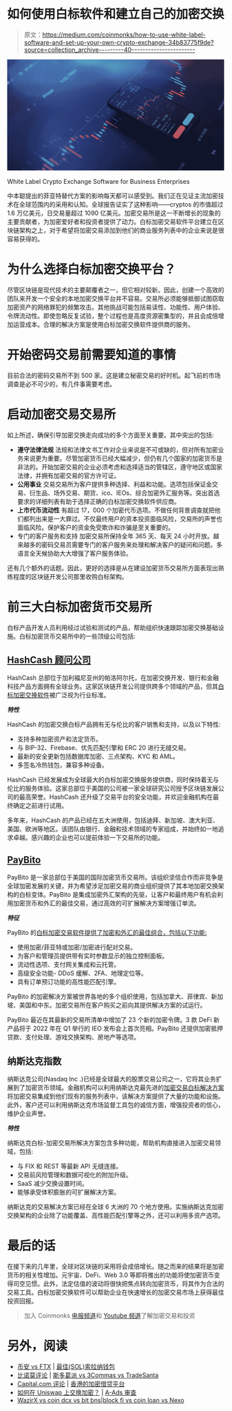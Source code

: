 # 如何使用白标软件和建立自己的加密交换

> 原文：<https://medium.com/coinmonks/how-to-use-white-label-software-and-set-up-your-own-crypto-exchange-34b83775f9de?source=collection_archive---------40----------------------->

![](img/359a97e32fda00e99c88eb85d480b304.png)

White Label Crypto Exchange Software for Business Enterprises

中本聪提出的菲亚特替代方案的影响每天都可以感受到。我们正在见证主流加密技术在全球范围内的采用和认知。全球报告证实了这种影响——cryptos 的市值超过 1.6 万亿美元，日交易量超过 1090 亿美元。加密交易所是这一不断增长的现象的主要贡献者，为加密爱好者和投资者提供了动力。白标加密交易软件平台建立在区块链架构之上，对于希望将加密交易添加到他们的商业服务列表中的企业来说是很容易获得的。

# 为什么选择白标加密交换平台？

尽管区块链是现代技术的主要颠覆者之一，但它相对较新。因此，创建一个高效的团队来开发一个安全的本地加密交换平台并不容易。交易所必须能够抵御试图窃取加密资产的网络罪犯的频繁攻击。其他挑战可能包括易读性、功能性、用户体验、令牌流动性。即使忽略反复试验，整个过程也是高度资源密集型的，并且会成倍增加运营成本。合理的解决方案是使用白标加密交换软件提供商的服务。

# 开始密码交易前需要知道的事情

目前合法的密码交易所不到 500 家。这是建立秘密交易的好时机。起飞前的市场调查是必不可少的，有几件事需要考虑。

# 启动加密交易交易所

如上所述，确保引导加密交换走向成功的多个方面至关重要。其中突出的包括:

*   **遵守法律法规** 法规和法律文书工作对企业来说是不可或缺的，但对所有加密业务来说更为重要。尽管加密货币已经大幅减少，但仍有几个国家的加密货币是非法的。开始加密交易的企业必须考虑和选择适当的管辖区，遵守地区或国家法律，并拥有加密交易的官方许可证。
*   **公用事业** 交易交易所为客户提供多种选择、利益和功能。选项包括保证金交易、衍生品、场外交易、期货、ico、IEOs、综合加密外汇服务等。突出首选要求的详细列表有助于选择正确的白标加密交换软件供应商。
*   **上市代币流动性** 有超过 17，000 个加密代币选项。不做任何背景调查就把他们都列出来是一大罪过。不仅最终用户的资本投资面临风险，交易所的声誉也面临风险。保护客户的资金免受欺诈和诈骗是至关重要的。
*   专门的客户服务和支持
    加密交易所保持全年 365 天、每天 24 小时开放。越来越多的密码交易员需要专门的客户服务来处理和解决客户的疑问和问题。多语言全天候协助大大增强了客户服务体验。

还有几个额外的话题。因此，更好的选择是从在建设加密货币交易所方面表现出熟练程度的区块链开发公司那里收购白标架构。

# 前三大白标加密货币交易所

白标产品开发人员利用经过试验和测试的产品，帮助组织快速跟踪加密交换基础设施。白标加密货币交易所中的一些顶级公司包括:

## [HashCash 顾问公司](https://www.hashcashconsultants.com)

HashCash 总部位于加利福尼亚州的帕洛阿尔托，在加密交换开发、银行和金融科技产品方面拥有全球业务。这家区块链开发公司提供跨多个领域的产品，但其[白标加密交换软件](https://www.hashcashconsultants.com/white-label-bitcoin-cryptocurrency-exchange-software)被广泛视为行业标准。

***特性***

HashCash 的加密交换白标产品拥有无与伦比的客户销售和支持，以及以下特性:

*   支持多种加密资产和法定货币。
*   与 BIP-32、Firebase、优先匹配引擎和 ERC 20 进行无缝交易。
*   最新的安全更新包括数据库加密、三点架构、KYC 和 AML。
*   多签名冷热钱包，兼容多种设备。

HashCash 已经发展成为全球最大的白标加密交换服务提供商，同时保持着无与伦比的服务体验。这家总部位于美国的公司被一家全球研究公司授予区块链发展公司的最高荣誉。HashCash 还升级了交易平台的安全功能，并欢迎金融机构在最终确定之前进行试用。

多年来，HashCash 的产品已经在五大洲使用，包括迪拜、新加坡、澳大利亚、美国、欧洲等地区。该团队由银行、金融和技术领域的专家组成，并始终如一地追求卓越。感兴趣的企业也可以提前体验一下交易所的功能。

## [PayBito](https://www.paybito.com)

PayBito 是一家总部位于美国的国际加密货币交易所。该组织坚信合作而非竞争是全球加密发展的关键，并为希望涉足加密交易的商业组织提供了其本地加密交换架构的白标变体。PayBito 是集成加密外汇架构的先驱，让客户和最终用户有机会利用加密货币和外汇的最佳交易，通过高效的可扩展解决方案增强订单流。

***特征***

PayBito 的[白标加密交易软件提供了加密和外汇的最佳组合，包括以下功能:](https://www.paybito.com/white-label-cryptocurrency-exchange/)

*   使用加密/菲亚特或加密/加密进行配对交易。
*   为客户和管理员提供带有实时参数显示的独立控制面板。
*   流动性选项、支付网关集成和云托管。
*   高级安全功能- DDoS 缓解、2FA、地理定位等。
*   具有订单预订功能的高性能匹配引擎。

PayBito 的加密解决方案被世界各地的多个组织使用，包括加拿大、菲律宾、新加坡、美国和中东。加密交易所在客户购买之前向其提供解决方案的试运行。

PayBito 最近在其最新的交易所清单中增加了 23 个新的加密令牌。3 款 DeFi 新产品将于 2022 年在 Q1 举行的 IEO 发布会上首次亮相。PayBito 还提供加密抵押贷款、支付处理、游戏交换架构、房地产等选项。

## 纳斯达克指数

纳斯达克公司(Nasdaq Inc .)已经是全球最大的股票交易公司之一，它将其业务扩展到了加密货币领域。金融机构可以利用纳斯达克最先进的[加密交易白标解决方案](https://www.nasdaq.com/solutions/cryptocurrency-exchange-software)将加密交易集成到他们现有的服务列表中，该解决方案提供了大量的功能和设施。此外，客户还可以利用纳斯达克市场监督工具包的诚信方面，增强投资者的信心，维护企业声誉。

***特性***

纳斯达克白标-加密交易所解决方案包含多种功能，帮助机构直接进入加密交易领域，包括:

*   与 FIX 和 REST 等最新 API 无缝连接。
*   交易前风险管理和数据可视化的附加升级。
*   SaaS 减少交换设置时间。
*   能够承受体积膨胀的可扩展解决方案。

纳斯达克的交易解决方案已经在全球 6 大洲的 70 个地方使用。实施纳斯达克加密交换架构的企业除了功能覆盖、高性能匹配引擎等之外，还可以利用多资产选项。

# 最后的话

在接下来的几年里，全球对区块链的采用将会成倍增长。随之而来的结果将是加密货币的相关性增加。元宇宙、DeFi、Web 3.0 等即将推出的功能将使加密货币变得司空见惯。此外，法定估值的波动将很快把焦点转向加密货币，将其作为合法的交易工具。白标加密交换软件可以帮助企业在快速增长的加密交易市场上获得最佳投资回报。

> 加入 Coinmonks [电报频道](https://t.me/coincodecap)和 [Youtube 频道](https://www.youtube.com/c/coinmonks/videos)了解加密交易和投资

# 另外，阅读

*   [币安 vs FTX](https://coincodecap.com/binance-vs-ftx) | [最佳(SOL)索拉纳钱包](https://coincodecap.com/solana-wallets)
*   [比诺莫评论](https://coincodecap.com/binomo-review) | [斯多葛派 vs 3Commas vs TradeSanta](https://coincodecap.com/stoic-vs-3commas-vs-tradesanta)
*   [Capital.com 评论](https://coincodecap.com/capital-com-review) | [香港的加密借贷平台](https://coincodecap.com/crypto-lending-hong-kong)
*   [如何在 Uniswap 上交换加密？](https://coincodecap.com/swap-crypto-on-uniswap) | [A-Ads 审查](https://coincodecap.com/a-ads-review)
*   [WazirX vs coin dcx vs bit bns](/coinmonks/wazirx-vs-coindcx-vs-bitbns-149f4f19a2f1)|[block fi vs coin loan vs Nexo](/coinmonks/blockfi-vs-coinloan-vs-nexo-cb624635230d)